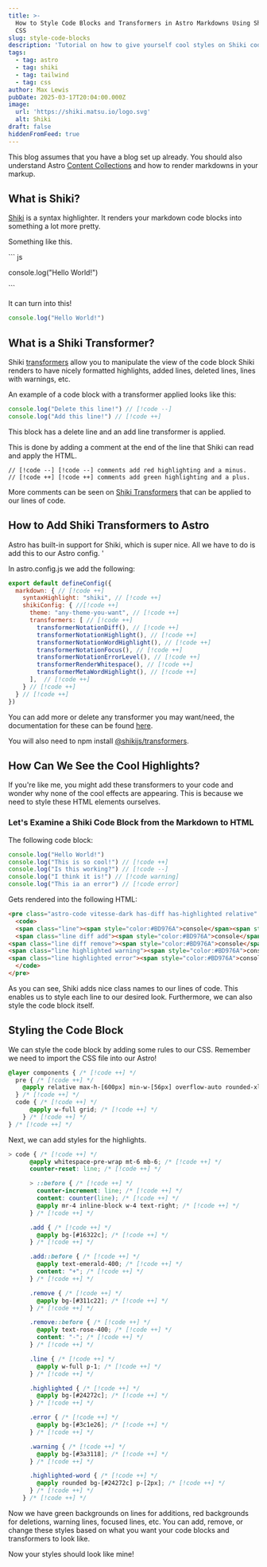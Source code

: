 ```yaml
---
title: >-
  How to Style Code Blocks and Transformers in Astro Markdowns Using Shiki and
  CSS
slug: style-code-blocks
description: 'Tutorial on how to give yourself cool styles on Shiki codeblocks. '
tags:
  - tag: astro
  - tag: shiki
  - tag: tailwind
  - tag: css
author: Max Lewis
pubDate: 2025-03-17T20:04:00.000Z
image:
  url: 'https://shiki.matsu.io/logo.svg'
  alt: Shiki
draft: false
hiddenFromFeed: true
---
```


This blog assumes that you have a blog set up already. You should also understand Astro [Content Collections](https://docs.astro.build/en/guides/content-collections/) and how to render markdowns in your markup.

## What is Shiki?

[Shiki](https://shiki.matsu.io) is a syntax highlighter. It renders your markdown code blocks into something a lot more pretty.

Something like this.

\`\`\` js

console.log("Hello World!")

\`\`\`

It can turn into this!

```javascript
console.log("Hello World!")
```

## What is a Shiki Transformer?

Shiki [transformers](https://shiki.matsu.io/guide/transformers) allow you to manipulate the view of the code block Shiki renders to have nicely formatted highlights, added lines, deleted lines, lines with warnings, etc.

An example of a code block with a transformer applied looks like this:

```javascript
console.log("Delete this line!") // [!code --]
console.log("Add this line!") // [!code ++]
```

This block has a delete line and an add line transformer is applied.

This is done by adding a comment at the end of the line that Shiki can read and apply the HTML.

```
// [!code --] [!code --] comments add red highlighting and a minus.
// [!code ++] [!code ++] comments add green highlighting and a plus.
```

More comments can be seen on [Shiki Transformers](https://shiki.style/packages/transformers) that can be applied to our lines of code.  

## How to Add Shiki Transformers to Astro

Astro has built-in support for Shiki, which is super nice. All we have to do is add this to our Astro config. '

In astro.config.js we add the following:

```javascript
export default defineConfig({
  markdown: { // [!code ++]
    syntaxHighlight: "shiki", // [!code ++]
    shikiConfig: { //[!code ++]
      theme: "any-theme-you-want", // [!code ++]
      transformers: [ // [!code ++]
        transformerNotationDiff(), // [!code ++]
        transformerNotationHighlight(), // [!code ++]
        transformerNotationWordHighlight(), // [!code ++]
        transformerNotationFocus(), // [!code ++]
        transformerNotationErrorLevel(), // [!code ++]
        transformerRenderWhitespace(), // [!code ++]
        transformerMetaWordHighlight(), // [!code ++]
      ],  // [!code ++]
    } // [!code ++]
  } // [!code ++]
})
```

You can add more or delete any transformer you may want/need, the documentation for these can be found [here](https://shiki.style/packages/transformers).

You will also need to npm install [@shikijs/transformers](https://www.npmjs.com/package/@shikijs/transformers).

## How Can We See the Cool Highlights?

If you're like me, you might add these transformers to your code and wonder why none of the cool effects are appearing. This is because we need to style these HTML elements ourselves.

### Let's Examine a Shiki Code Block from the Markdown to HTML

The following code block:

```javascript
console.log("Hello World!")
console.log("This is so cool!") // [!code ++]
console.log("Is this working?") // [!code --]
console.log("I think it is!") // [!code warning]
console.log("This ia an error") // [!code error]
```

Gets rendered into the following HTML:

```html
<pre class="astro-code vitesse-dark has-diff has-highlighted relative" style="background-color:#121212;color:#dbd7caee; overflow-x: auto;" tabindex="0" data-language="javascript">
  <code>
  <span class="line"><span style="color:#BD976A">console</span><span style="color:#666666">.</span><span style="color:#80A665">log</span><span style="color:#666666">(</span><span style="color:#C98A7D77">"</span><span style="color:#C98A7D">Hello</span><span class="space"> </span><span style="color:#C98A7D">World!</span><span style="color:#C98A7D77">"</span><span style="color:#666666">)</span></span>
  <span class="line diff add"><span style="color:#BD976A">console</span><span style="color:#666666">.</span><span style="color:#80A665">log</span><span style="color:#666666">(</span><span style="color:#C98A7D77">"</span><span style="color:#C98A7D">This</span><span class="space"> </span><span style="color:#C98A7D">is</span><span class="space"> </span><span style="color:#C98A7D">so</span><span class="space"> </span><span style="color:#C98A7D">cool!</span><span style="color:#C98A7D77">"</span><span style="color:#666666">)</span></span>
<span class="line diff remove"><span style="color:#BD976A">console</span><span style="color:#666666">.</span><span style="color:#80A665">log</span><span style="color:#666666">(</span><span style="color:#C98A7D77">"</span><span style="color:#C98A7D">Is</span><span class="space"> </span><span style="color:#C98A7D">this</span><span class="space"> </span><span style="color:#C98A7D">working?</span><span style="color:#C98A7D77">"</span><span style="color:#666666">)</span></span>
<span class="line highlighted warning"><span style="color:#BD976A">console</span><span style="color:#666666">.</span><span style="color:#80A665">log</span><span style="color:#666666">(</span><span style="color:#C98A7D77">"</span><span style="color:#C98A7D">I</span><span class="space"> </span><span style="color:#C98A7D">think</span><span class="space"> </span><span style="color:#C98A7D">it</span><span class="space"> </span><span style="color:#C98A7D">is!</span><span style="color:#C98A7D77">"</span><span style="color:#666666">)</span></span>
<span class="line highlighted error"><span style="color:#BD976A">console</span><span style="color:#666666">.</span><span style="color:#80A665">log</span><span style="color:#666666">(</span><span style="color:#C98A7D77">"</span><span style="color:#C98A7D">This</span><span class="space"> </span><span style="color:#C98A7D">ia</span><span class="space"> </span><span style="color:#C98A7D">an</span><span class="space"> </span><span style="color:#C98A7D">error</span><span style="color:#C98A7D77">"</span><span style="color:#666666">)</span></span>
  </code>
</pre>
```

As you can see, Shiki adds nice class names to our lines of code. This enables us to style each line to our desired look. Furthermore, we can also style the code block itself.

## Styling the Code Block

We can style the code block by adding some rules to our CSS. Remember we need to import the CSS file into our Astro!

```css
@layer components { /* [!code ++] */
  pre { /* [!code ++] */
    @apply relative max-h-[600px] min-w-[56px] overflow-auto rounded-xl border border-slate-400 py-4 text-sm leading-loose; /* [!code ++] */
  } /* [!code ++] */
  code { /* [!code ++] */
      @apply w-full grid; /* [!code ++] */
    } /* [!code ++] */
} /* [!code ++] */
```

Next, we can add styles for the highlights.

```css
> code { /* [!code ++] */
      @apply whitespace-pre-wrap mt-6 mb-6; /* [!code ++] */
      counter-reset: line; /* [!code ++] */

      > ::before { /* [!code ++] */
        counter-increment: line; /* [!code ++] */
        content: counter(line); /* [!code ++] */
        @apply mr-4 inline-block w-4 text-right; /* [!code ++] */
      } /* [!code ++] */

      .add { /* [!code ++] */
        @apply bg-[#16322c]; /* [!code ++] */
      } /* [!code ++] */

      .add::before { /* [!code ++] */
        @apply text-emerald-400; /* [!code ++] */
        content: "+"; /* [!code ++] */
      } /* [!code ++] */

      .remove { /* [!code ++] */
        @apply bg-[#311c22]; /* [!code ++] */
      } /* [!code ++] */

      .remove::before { /* [!code ++] */
        @apply text-rose-400; /* [!code ++] */
        content: "-"; /* [!code ++] */
      } /* [!code ++] */

      .line { /* [!code ++] */
        @apply w-full p-1; /* [!code ++] */
      } /* [!code ++] */

      .highlighted { /* [!code ++] */
        @apply bg-[#24272c]; /* [!code ++] */
      } /* [!code ++] */

      .error { /* [!code ++] */
        @apply bg-[#3c1e26]; /* [!code ++] */
      } /* [!code ++] */

      .warning { /* [!code ++] */
        @apply bg-[#3a3118]; /* [!code ++] */
      } /* [!code ++] */

      .highlighted-word { /* [!code ++] */
        @apply rounded bg-[#24272c] p-[2px]; /* [!code ++] */
      } /* [!code ++] */
    } /* [!code ++] */
```

Now we have green backgrounds on lines for additions, red backgrounds for deletions, warning lines, focused lines, etc. You can add, remove, or change these styles based on what you want your code blocks and transformers to look like. 

Now your styles should look like mine! 

